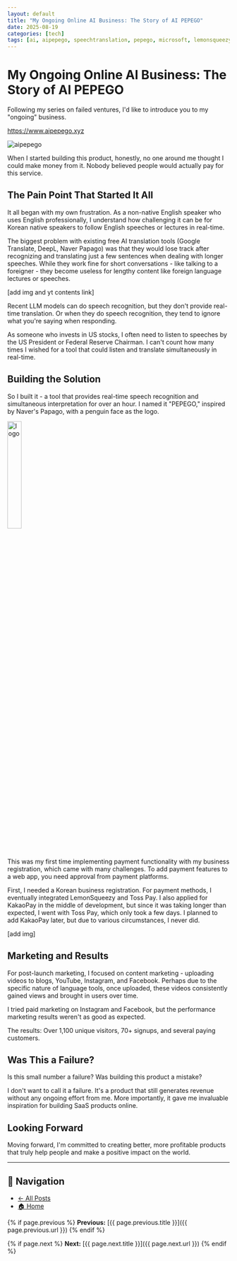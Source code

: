 ```yaml
---
layout: default
title: "My Ongoing Online AI Business: The Story of AI PEPEGO"
date: 2025-08-19
categories: [tech]
tags: [ai, aipepego, speechtranslation, pepego, microsoft, lemonsqueezy, tosspay, entrepreneurship]
---
```


# My Ongoing Online AI Business: The Story of AI PEPEGO

Following my series on failed ventures, I'd like to introduce you to my "ongoing" business.

<a href="https://www.aipepego.xyz" target="_blank">https://www.aipepego.xyz</a>

<img src="{{ site.baseurl }}/assets/images/2025/08/20250819-1.png" alt="aipepego" class="img-center">

When I started building this product, honestly, no one around me thought I could make money from it. Nobody believed people would actually pay for this service.

## The Pain Point That Started It All

It all began with my own frustration. As a non-native English speaker who uses English professionally, I understand how challenging it can be for Korean native speakers to follow English speeches or lectures in real-time.

The biggest problem with existing free AI translation tools (Google Translate, DeepL, Naver Papago) was that they would lose track after recognizing and translating just a few sentences when dealing with longer speeches. While they work fine for short conversations - like talking to a foreigner - they become useless for lengthy content like foreign language lectures or speeches.

[add img and yt contents link]

Recent LLM models can do speech recognition, but they don't provide real-time translation. Or when they do speech recognition, they tend to ignore what you're saying when responding.

As someone who invests in US stocks, I often need to listen to speeches by the US President or Federal Reserve Chairman. I can't count how many times I wished for a tool that could listen and translate simultaneously in real-time.

## Building the Solution

So I built it - a tool that provides real-time speech recognition and simultaneous interpretation for over an hour. I named it "PEPEGO," inspired by Naver's Papago, with a penguin face as the logo.

<img src="{{ site.baseurl }}/assets/images/2025/08/20250819.png" alt="logo" class="img-center" style="width: 25%;">

This was my first time implementing payment functionality with my business registration, which came with many challenges. To add payment features to a web app, you need approval from payment platforms.

First, I needed a Korean business registration. For payment methods, I eventually integrated LemonSqueezy and Toss Pay. I also applied for KakaoPay in the middle of development, but since it was taking longer than expected, I went with Toss Pay, which only took a few days. I planned to add KakaoPay later, but due to various circumstances, I never did.

[add img]

## Marketing and Results

For post-launch marketing, I focused on content marketing - uploading videos to blogs, YouTube, Instagram, and Facebook. Perhaps due to the specific nature of language tools, once uploaded, these videos consistently gained views and brought in users over time.

I tried paid marketing on Instagram and Facebook, but the performance marketing results weren't as good as expected.

The results: Over 1,100 unique visitors, 70+ signups, and several paying customers.

## Was This a Failure?

Is this small number a failure? Was building this product a mistake?

I don't want to call it a failure. It's a product that still generates revenue without any ongoing effort from me. More importantly, it gave me invaluable inspiration for building SaaS products online.

## Looking Forward

Moving forward, I'm committed to creating better, more profitable products that truly help people and make a positive impact on the world.

---

## 📌 Navigation
- [← All Posts](/posts)
- [🏠 Home](/)
<!-- - [📧 Contact](/contact) -->

{% if page.previous %}
**Previous:** [{{ page.previous.title }}]({{ page.previous.url }})
{% endif %}

{% if page.next %}
**Next:** [{{ page.next.title }}]({{ page.next.url }})
{% endif %}
